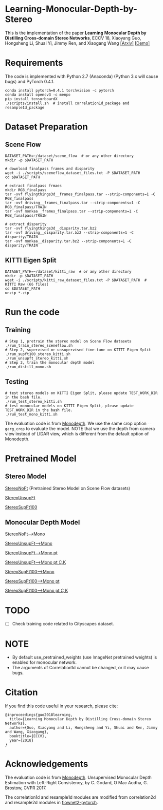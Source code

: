 # Learning-Monocular-Depth-by-Stereo

This is the implementation of the paper **Learning Monocular Depth by Distilling Cross-domain Stereo Networks**, ECCV 18, Xiaoyang Guo, Hongsheng Li, Shuai Yi, Jimmy Ren, and Xiaogang Wang
[\[Arxiv\]](https://arxiv.org/abs/1808.06586) [\[Demo\]](https://www.youtube.com/watch?v=QAcuYT7q_gY)

# Requirements
The code is implemented with Python 2.7 (Anaconda) (Python 3.x will cause bugs) and PyTorch 0.4.1.

    conda install pytorch=0.4.1 torchvision -c pytorch
    conda install opencv3 -c menpo
    pip install tensorboardX
    ./scripts/install.sh  # install correlation1d_package and resample1d_package

# Dataset Preparation
## Scene Flow

    DATASET_PATH=~/dataset/scene_flow  # or any other directory
    mkdir -p $DATASET_PATH

    # download finalpass frames and disparity
    wget -i ./scripts/sceneflow_dataset_files.txt -P $DATASET_PATH
    cd $DATASET_PATH

    # extract finalpass frmaes
    mkdir RGB_finalpass
    tar -xvf flyingthings3d__frames_finalpass.tar --strip-components=1 -C RGB_finalpass
    tar -xvf driving__frames_finalpass.tar --strip-components=1 -C RGB_finalpass/TRAIN
    tar -xvf monkaa__frames_finalpass.tar --strip-components=1 -C RGB_finalpass/TRAIN

    # extract disparity
    tar -xvf flyingthings3d__disparity.tar.bz2
    tar -xvf driving__disparity.tar.bz2 --strip-components=1 -C disparity/TRAIN
    tar -xvf monkaa__disparity.tar.bz2 --strip-components=1 -C disparity/TRAIN

## KITTI Eigen Split
    DATASET_PATH=~/dataset/kitti_raw  # or any other directory
    mkdir -p $DATASET_PATH
    wget -i ./scripts/kitti_raw_dataset_files.txt -P $DATASET_PATH  # KITTI Raw (66 files)
    cd $DATASET_PATH
    unzip *.zip

# Run the code
## Training
    # Step 1, pretrain the stereo model on Scene Flow datasets
    ./run_train_stereo_sceneflow.sh
    # Step 2, supervised or unsupervised fine-tune on KITTI Eigen Split
    ./run_supft100_stereo_kitti.sh
    ./run_unsupft_stereo_kitti.sh
    # Step 3, train the monocular depth model
    ./run_distill_mono.sh
## Testing
    # test stereo models on KITTI Eigen Split, please update TEST_WORK_DIR in the bash file.
    ./run_test_stereo_kitti.sh
    # test monocular models on KITTI Eigen Split, please update TEST_WORK_DIR in the bash file.
    ./run_test_mono_kitti.sh

The evaluation code is from [Monodepth](https://github.com/mrharicot/monodepth). We use the same crop option `--garg_crop` to evaluate the model. NOTE that we use the depth from camera view instead of LIDAR view, which is different from the default option of Monodepth.

# Pretrained Model

## Stereo Model
[StereoNoFt](https://drive.google.com/file/d/1QNLksZYkjiJ7qqxKU0a7kODVcGRebWDZ/view?usp=sharing) (Pretrained Stereo Model on Scene Flow datasets)

[StereoUnsupFt](https://drive.google.com/file/d/1qn20yitJ1zdftkX7XAms5IH-Y7QR4Z9X/view?usp=sharing)

[StereoSupFt100](https://drive.google.com/file/d/1J_fcFv2hXUtL3ADgyqw-GvTredHD8Rsc/view?usp=sharing)

## Monocular Depth Model
[StereoNoFt-->Mono](https://drive.google.com/file/d/1iiy5IfwjsOyN54u17Es29BOszRo_PI0r/view?usp=sharing)

[StereoUnsupFt-->Mono](https://drive.google.com/file/d/1xKVqusfcH4sBkVB8QzoZYBi43ApuxEU0/view?usp=sharing)

[StereoUnsupFt-->Mono pt](https://drive.google.com/file/d/1jCIle8xWHYNFY5pZ9ijac5wP5n8TWIxx/view?usp=sharing)

[StereoUnsupFt-->Mono pt C,K](https://drive.google.com/file/d/1Jxb0A3FaNZJQPFR5p8HIqpAS3pvIBZFL/view?usp=sharing)

[StereoSupFt100-->Mono](https://drive.google.com/file/d/1xmdRL4CnXtsiPlfvHfTY-XWQ1OdI_egf/view?usp=sharing)

[StereoSupFt100-->Mono pt](https://drive.google.com/file/d/1mvpVPr4_mZMrsaKWm7QSYJjbjzkJCVMm/view?usp=sharing)

[StereoSupFt100-->Mono pt C,K](https://drive.google.com/file/d/1urxvXzcSC2gyNxi5MtJxLffazeFXzCwg/view?usp=sharing)


# TODO
- [ ] Check training code related to Cityscapes dataset.

# NOTE
* By default use_pretrained_weights (use ImageNet pretrained weights) is enabled for monocular network.
* The arguments of Correlation1d cannot be changed, or it may cause bugs.

# Citation
If you find this code useful in your research, please cite:

```
@inproceedings{guo2018learning,
  title={Learning Monocular Depth by Distilling Cross-domain Stereo Networks},
  author={Guo, Xiaoyang and Li, Hongsheng and Yi, Shuai and Ren, Jimmy and Wang, Xiaogang},
  booktitle={ECCV},
  year={2018}
}
```

# Acknowledgements
The evaluation code is from [Monodepth](https://github.com/mrharicot/monodepth). Unsupervised Monocular Depth Estimation with Left-Right Consistency, by C. Godard, O Mac Aodha, G. Brostow, CVPR 2017.

The correlation1d and resample1d modules are modified from correlation2d and resample2d modules in [flownet2-pytorch](https://github.com/NVIDIA/flownet2-pytorch).

